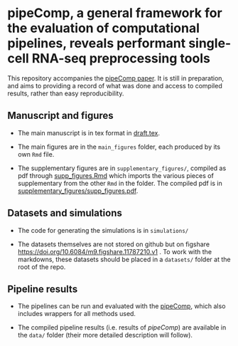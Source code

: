 # pipeComp, a general framework for the evaluation of computational pipelines, reveals performant single-cell RNA-seq preprocessing tools

This repository accompanies the [pipeComp paper](https://doi.org/10.1101/2020.02.02.930578). It is still in preparation, and aims to providing a record of what was done and access to compiled results, rather than easy reproducibility.

## Manuscript and figures

* The main manuscript is in tex format in [draft.tex](draft.tex).

* The main figures are in the `main_figures` folder, each produced by its own `Rmd` file.

* The supplementary figures are in `supplementary_figures/`, compiled as pdf through [supp_figures.Rmd](supplementary_figures/supp_figures.Rmd) which imports the various pieces of supplementary from the other `Rmd` in the folder. The compiled pdf is in [supplementary_figures/supp_figures.pdf](supplementary_figures/supp_figures.pdf).

## Datasets and simulations

* The code for generating the simulations is in `simulations/`

* The datasets themselves are not stored on github but on figshare https://doi.org/10.6084/m9.figshare.11787210.v1 . To work with the markdowns, these datasets should be placed in a `datasets/` folder at the root of the repo.

## Pipeline results

* The pipelines can be run and evaluated with the [pipeComp](https://github.com/plger/pipeComp), which also includes wrappers for all methods used.

* The compiled pipeline results (i.e. results of _pipeComp_) are available in the `data/` folder (their more detailed description will follow).
